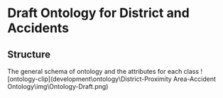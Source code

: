 # Draft Ontology for District and Accidents #

## Structure ##

The general schema of ontology and the attributes for each class 
![ontology-clip](development\ontology\District-Proximity Area-Accident Ontology\img\Ontology-Draft.png)